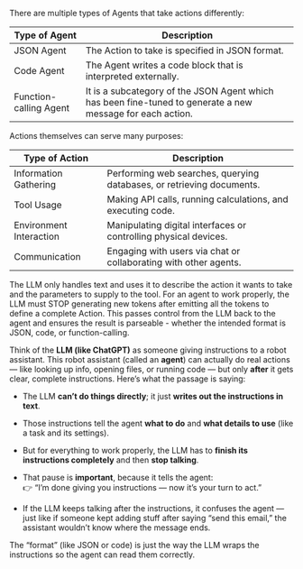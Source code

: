 There are multiple types of Agents that take actions differently:

|Type of Agent|Description|
|---|---|
|JSON Agent|The Action to take is specified in JSON format.|
|Code Agent|The Agent writes a code block that is interpreted externally.|
|Function-calling Agent|It is a subcategory of the JSON Agent which has been fine-tuned to generate a new message for each action.|

Actions themselves can serve many purposes:

|Type of Action|Description|
|---|---|
|Information Gathering|Performing web searches, querying databases, or retrieving documents.|
|Tool Usage|Making API calls, running calculations, and executing code.|
|Environment Interaction|Manipulating digital interfaces or controlling physical devices.|
|Communication|Engaging with users via chat or collaborating with other agents.|
The LLM only handles text and uses it to describe the action it wants to take and the parameters to supply to the tool. For an agent to work properly, the LLM must STOP generating new tokens after emitting all the tokens to define a complete Action. This passes control from the LLM back to the agent and ensures the result is parseable - whether the intended format is JSON, code, or function-calling.

Think of the **LLM (like ChatGPT)** as someone giving instructions to a robot assistant. This robot assistant (called an **agent**) can actually do real actions — like looking up info, opening files, or running code — but only **after** it gets clear, complete instructions.
Here’s what the passage is saying:
- The LLM **can’t do things directly**; it just **writes out the instructions in text**.
- Those instructions tell the agent **what to do** and **what details to use** (like a task and its settings).
- But for everything to work properly, the LLM has to **finish its instructions completely** and then **stop talking**.

- That pause is **important**, because it tells the agent:  
    👉 “I’m done giving you instructions — now it’s your turn to act.”
- If the LLM keeps talking after the instructions, it confuses the agent — just like if someone kept adding stuff after saying “send this email,” the assistant wouldn’t know where the message ends.

The “format” (like JSON or code) is just the way the LLM wraps the instructions so the agent can read them correctly.